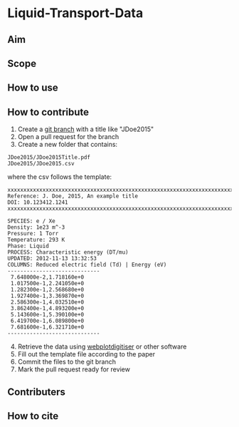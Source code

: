 # Liquid-Transport-Data

## Aim

## Scope

## How to use

## How to contribute

1. Create a [git branch](https://www.atlassian.com/git/tutorials/using-branches) with a title like "JDoe2015"
2. Open a pull request for the branch
3. Create a new folder that contains:
```
JDoe2015/JDoe2015Title.pdf
JDoe2015/JDoe2015.csv
```
where the csv follows the template:
```
xxxxxxxxxxxxxxxxxxxxxxxxxxxxxxxxxxxxxxxxxxxxxxxxxxxxxxxxxxxxxxxxxxxxxxxxxxxxxxxxxxxxxxxxxxxxxxxxxxxxxxxxxxxxxxxxxxxxxxxx
Reference: J. Doe, 2015, An example title
DOI: 10.123412.1241
xxxxxxxxxxxxxxxxxxxxxxxxxxxxxxxxxxxxxxxxxxxxxxxxxxxxxxxxxxxxxxxxxxxxxxxxxxxxxxxxxxxxxxxxxxxxxxxxxxxxxxxxxxxxxxxxxxxxxxxx

SPECIES: e / Xe
Density: 1e23 m^-3
Pressure: 1 Torr
Temperature: 293 K
Phase: Liquid
PROCESS: Characteristic energy (DT/mu)
UPDATED: 2012-11-13 13:32:53
COLUMNS: Reduced electric field (Td) | Energy (eV)
-----------------------------
 7.648000e-2,1.718160e+0
 1.017500e-1,2.241050e+0
 1.282300e-1,2.568680e+0
 1.927400e-1,3.369870e+0
 2.586300e-1,4.032510e+0
 3.862400e-1,4.893200e+0
 5.143600e-1,5.390100e+0
 6.419700e-1,6.089800e+0
 7.681600e-1,6.321710e+0
-----------------------------
```
4. Retrieve the data using [webplotdigitiser](https://automeris.io/) or other software
5. Fill out the template file according to the paper
6. Commit the files to the git branch
7. Mark the pull request ready for review
## Contributers

## How to cite
